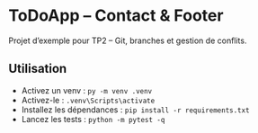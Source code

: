 # ToDoApp – Contact & Footer

Projet d’exemple pour TP2 – Git, branches et gestion de conflits.

## Utilisation
- Activez un venv : `py -m venv .venv`
- Activez-le : `.venv\Scripts\activate`
- Installez les dépendances : `pip install -r requirements.txt`
- Lancez les tests : `python -m pytest -q`
